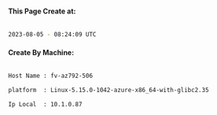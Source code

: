 
   
#### This Page Create at:

```bash

2023-08-05 - 08:24:09 UTC

```

#### Create By Machine:

```bash

Host Name : fv-az792-506

platform  : Linux-5.15.0-1042-azure-x86_64-with-glibc2.35

Ip Local  : 10.1.0.87

```

